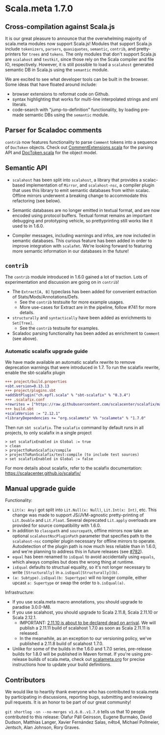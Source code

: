 # Scala.meta 1.7.0

## Cross-compilation against Scala.js

It is our great pleasure to announce that the overwhelming majority of scala.meta modules now support Scala.js!
Modules that support Scala.js include `tokenizers`, `parsers`, `quasiquotes`, `semantic`, `contrib`, and pretty-printers for `trees` and `tokens`.
The only modules that don't support Scala.js are `scalahost` and `testkit`, since those rely on the Scala compiler and file IO, respectively.
However, it is still possible to load a `scalahost` generated semantic DB in Scala.js using the `semantic` module.

We are excited to see what developer tools can be built in the browser.
Some ideas that have floated around include:

- browser extensions to reformat code on Github.
- syntax highlighting that works for multi-line interpolated strings and xml literals.
- code-search with "jump-to-definition" functionality, by loading pre-made semantic DBs using the `semantic` module.


## Parser for Scaladoc comments

`contrib` now features functionality to parse `Comment` tokens into a sequence of `DocToken` objects.
Check out [CommentExtensions.scala](https://github.com/scalameta/scalameta/blob/v1.7.0/scalameta/contrib/shared/src/main/scala/scala/meta/contrib/implicits/CommentExtensions.scala) for the parsing API and [DocToken.scala](https://github.com/scalameta/scalameta/blob/v1.7.0/scalameta/contrib/shared/src/main/scala/scala/meta/contrib/DocToken.scala) for the object model.

## Semantic API

- `scalahost` has been split into `scalahost`, a library that provides a scalac-based implementation of `Mirror`,
and `scalahost-nsc`, a compiler plugin that uses this library to emit semantic databases from within scalac.
Offline mirrors underwent a breaking change to accommodate this refactoring (see below).

- Semantic databases are no longer emitted in textual format, and are now encoded using protocol buffers.
Textual format remains an important debugging and prototyping vehicle, so prettyprinting still works like it used to in 1.6.0.

- Compiler messages, including warnings and infos, are now included in semantic databases.
This curious feature has been added in order to improve integration with `scalafmt`.
We're looking forward to featuring more semantic information in our databases in the future!

## `contrib`

The `contrib` module introduced in 1.6.0 gained a lot of traction.
Lots of experimentation and discussion are going on in `contrib`!

- The `Extract[A, B]` typeclass has been added for convenient extraction of Stats/Mods/Annotations/Defs.
  - See the `contrib` testsuite for more example usages.
  - More use-cases for Extract are in the pipeline, follow #741 for more details.
- `structurally` and `syntactically` have been added as enrichments to `Set[Tree]`.
  - See the `contrib` testsuite for examples.
- Scaladoc parsing functionality has been added as enrichment to `Comment` (see above).

### Automatic scalafix upgrade guide

We have made available an automatic scalafix rewrite to remove deprecation warnings that were introduced in 1.7.
To run the scalafix rewrite, enable the sbt-scalafix plugin

```diff
+++ project/build.properties
+sbt.version=0.13.13
+++ project/plugins.sbt
+addSbtPlugin("ch.epfl.scala" % "sbt-scalafix" % "0.3.4")
+++ .scalafix.conf
+rewrites = ["https://raw.githubusercontent.com/scalacenter/scalafix/master/scalafix-core/src/main/scala/scalafix/rewrite/Scalameta17.scala"]
+++ build.sbt
+scalaVersion := "2.12.1"
+libraryDependencies += "org.scalameta" %% "scalameta" % "1.7.0"
```

Then run `sbt scalafix`. The `scalafix` command by default runs in all projects,
to only scalafix in a single project
```
> set scalafixEnabled in Global := true
> clean
> projectToRunScalafix/compile
> projectToRunScalafix/test:compile (to include test sources)
> set scalafixEnabled in Global := false
```

For more details about scalafix, refer to the scalafix documentation: https://scalacenter.github.io/scalafix/

## Manual upgrade guide


Functionality:
- `Lit(x: Any)` got split into `Lit.Null(x: Null)`, `Lit.Int(x: Int)`, etc.
  This change was made to support JS/JVM-agnostic pretty-printing of `Lit.Double` and `Lit.Float`.
  Several deprecated `Lit.apply` overloads are provided for source compatibility with 1.6.0.
- In addition to `classpath` and `sourcepath`, offline mirrors now take an optional `scalahostNscPluginPath` parameter
that specifies path to the `scalahost-nsc` compiler plugin necessary for offline mirrors to operate.
Autodetection of the plugin path is now much less reliable than in 1.6.0,
and we're planning to address this in future releases (see [#782](https://github.com/scalameta/scalameta/issues/782)).
- `equal` has been renamed to `isEqual` to avoid accidentally using `equals`,
which always compiles but does the wrong thing at runtime.
- `isEqual` defaults to structual equality, so it's not longer necessary to
write `[Structurally]` in `a.isEqual[Structurally](b)`.
- `(a: Subtype).isEqual(b: Supertype)` will no longer compile, either upcast
`a: Supertype` or swap the order to `b.isEqual(a)`.

Infrastructure:
- If you use scala.meta macro annotations, you should upgrade to paradise 3.0.0-M8.
- If you use scalahost, you should upgrade to Scala 2.11.8, Scala 2.11.10 or Scala 2.12.1.
  - IMPORTANT: [2.11.10 is about to be declared dead on arrival](https://github.com/scala/scala-dev/issues/359#issuecomment-293436670).
  We will publish a 2.11.11 build of scalahost 1.7.0 as soon as Scala 2.11.11 is released.
  - In the meanwhile, as an exception to our versioning policy, we've published a 2.11.8 build of scalahost 1.7.0.
- Unlike for some of the builds in the 1.6.0 and 1.7.0 series, pre-release builds for 1.8.0
will be published in Maven format.
If you're using pre-release builds of scala.meta, check out [scalameta.org](http://scalameta.org/#Gettingstarted)
for precise instructions how to update your build definitions.

## Contributors

We would like to heartily thank everyone who has contributed to scala.meta by participating in discussions,
reporting bugs, submitting and reviewing pull requests. It is an honor to be part of our great community!

`git shortlog -sn --no-merges v1.6.0..v1.7.0` tells us that 10 people contributed to this release:
Ólafur Páll Geirsson, Eugene Burmako, David Dudson, Matthias Langer, Xavier Fernández Salas,
n4to4, Michael Pollmeier, Jentsch, Alan Johnson, Rory Graves.
